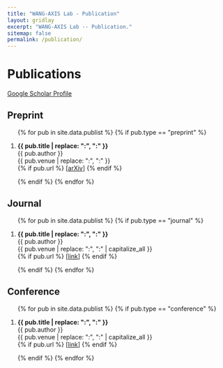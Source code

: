 ```yaml
---
title: "WANG-AXIS Lab - Publication"
layout: gridlay
excerpt: "WANG-AXIS Lab -- Publication."
sitemap: false
permalink: /publication/
---
```


# Publications
[Google Scholar Profile](https://scholar.google.com/citations?user=pjK2mQwAAAAJ&hl=en&oi=ao)


## Preprint

<ol reversed>
{% for pub in site.data.publist %}
{% if pub.type == "preprint" %}
<li>
<p> <b>{{ pub.title | replace: "&#58", ":" }}</b><br>
  {{ pub.author }}<br>
  {{ pub.venue | replace: "&#58", ":" }}<br>
  {% if pub.url %}
  [<a href="{{ pub.url}}">arXiv</a>]
  {% endif %}
</p>
</li>

{% endif %}
{% endfor %}

</ol>


## Journal

<ol reversed>
{% for pub in site.data.publist %}
{% if pub.type == "journal" %}
<li>
<p> <b>{{ pub.title | replace: "&#58", ":" }}</b><br>
  {{ pub.author }}<br>
  {{ pub.venue | replace: "&#58", ":" | capitalize_all }}<br>
  {% if pub.url %}
  [<a href="{{ pub.url}}">link</a>]
  {% endif %}
</p>
</li>

{% endif %}
{% endfor %}

</ol>

## Conference

<ol reversed="">
{% for pub in site.data.publist %}
{% if pub.type == "conference" %}
<li>
<p> <b>{{ pub.title | replace: "&#58", ":" }}</b><br>
  {{ pub.author }}<br>
  {{ pub.venue | replace: "&#58", ":" | capitalize_all }}<br>
  {% if pub.url %}
  [<a href="{{ pub.url}}">link</a>]
  {% endif %}
</p>
</li>

{% endif %}
{% endfor %}

</ol>
